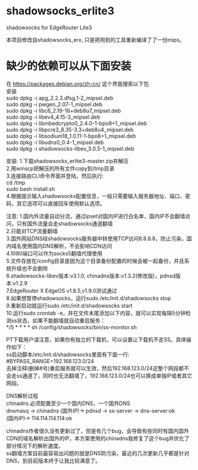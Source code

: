 # shadowsocks_erlite3

shadowsocks for EdgeRouter Lite3

本项目修改自shadowsocks_erx, 只是把用到的工具重新编译了了一份mips。  

# 缺少的依赖可以从下面安装
在 https://packages.debian.org/zh-cn/ 这个界面搜索以下包  
安装  
sudo dpkg -i apg_2.2.3.dfsg.1-2_mipsel.deb  
sudo dpkg -i pwgen_2.07-1_mipsel.deb  
sudo dpkg -i libc6_2.19-18+deb8u7_mipsel.deb  
sudo dpkg -i libev4_4.15-3_mipsel.deb  
sudo dpkg -i libmbedcrypto0_2.4.0-1-bpo8+1_mipsel.deb  
sudo dpkg -i libpcre3_8.35-3.3+deb8u4_mipsel.deb  
sudo dpkg -i libsodium18_1.0.11-1-bpo8+1_mipsel.deb  
sudo dpkg -i libudns0_0.4-1_mipsel.deb  
sudo dpkg -i shadowsocks-libev_3.0.5-1_mipsel.deb


安装:
1.下载shadowsocks_erlite3-master.zip并解压  
2.用winscp把解压的所有文件copy到/tmp目录  
3.连接路由CLI命令界面并登陆，然后执行:   
cd /tmp  
sudo bash install.sh  
4.根据提示输入shadowsocks配置信息，一般只需要输入服务器地址、端口、密码，其它选项可以直接回车使用默认选项。  

注意:
1.国内外流量自动分流，通过ipset对国内IP进行白名单，国内IP不会翻墙访问，只有国外流量会走shadowsocks通道翻墙   
2.只能对TCP流量翻墙  
3.国外网站DNS经shadowsocks服务器中转使用TCP访问8.8.8.8，防止污染，国内域名使用国内DNS解析，不会影响CDN访问  
4.1080端口可以作为socks5翻墙代理使用  
5.文件存放在/config目录是因为这个目录备份配置的时候会被一起备份，并且系统升级也不会删除  
6.shadowsocks-libev版本:v3.1.0, chinadns版本:v1.3.2(修改版)，pdnsd版本:v1.2.9  
7.EdgeRouter X EdgeOS v1.8.5,v1.9.0测试通过  
8.如果想暂停shadowsocks，运行sudo /etc/init.d/shadowsocks stop  
9.重新启动就运行sudo /etc/init.d/shadowsocks start  
10.运行sudo crontab -e，并在文件末尾添加以下内容，就可以实现每隔5分钟检测ss状态，如果不能翻墙就自动重启服务：  
*/5 * * * * sh /config/shadowsocks/bin/ss-monitor.sh  

PT下载用户请注意，如果你有独立的下载机，可以设置让下载机不走SS。具体操作如下：  
ss启动脚本/etc/init.d/shadowsocks里面有下面一行:  
#BYPASS_RANGE=192.168.123.0/24  
去掉注释(删掉#号)重启服务就可以生效，然后192.168.123.0/24这整个网段都不会走ss通道了，同时也无法翻墙了，192.168.123.0/24也可以换成单独IP或者其它网段。  

DNS解析过程  
chinadns    必须配置至少一个国内DNS，一个国外DNS  
dnsmasq  ->    chinadns    (国外IP)->    pdnsd   -> ss-server -> dns-server:ok  
			   (国内IP)->    114.114.114.114:ok  

chinadns作者很久没有更新过了，但是有几个bug，会导致有些同时有国内国外CDN的域名解析出国外的IP，本方案使用的chinadns我修复了这个bug并优化了部分情况下的解析速度。  
ss翻墙方案目前最容易出问题的就是DNS防污染，最近的几次更新几乎都是针对DNS，到目前版本终于让我比较满意了。  
